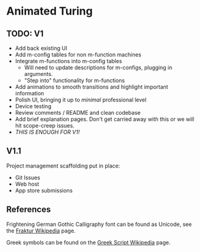 # Animated Turing

## TODO: V1

- Add back existing UI
- Add m-config tables for non m-function machines
- Integrate m-functions into m-config tables
  - Will need to update descriptions for m-configs, plugging in arguments.
  - "Step into" functionality for m-functions
- Add animations to smooth transitions and highlight important information
- Polish UI, bringing it up to _minimal_ professional level
- Device testing
- Review comments / README and clean codebase
- Add brief explanation pages. Don't get carried away with this or we will hit scope-creep issues.
- _THIS IS ENOUGH FOR V1!_

## V1.1

Project management scaffolding put in place:

- Git Issues
- Web host
- App store submissions

## References

Frightening German Gothic Calligraphy font can be found as Unicode, see the [Fraktur Wikipedia](https://en.wikipedia.org/wiki/Fraktur) page.

Greek symbols can be found on the [Greek Script Wikipedia](https://en.wikipedia.org/wiki/Greek_script_in_Unicode) page.
